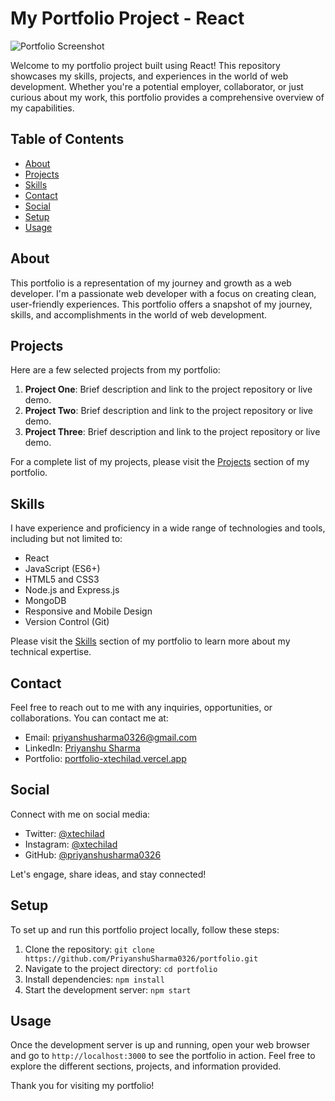 # My Portfolio Project - React

![Portfolio Screenshot](/screenshot.png)

Welcome to my portfolio project built using React! This repository showcases my skills, projects, and experiences in the world of web development. Whether you're a potential employer, collaborator, or just curious about my work, this portfolio provides a comprehensive overview of my capabilities.

## Table of Contents

- [About](#about)
- [Projects](#projects)
- [Skills](#skills)
- [Contact](#contact)
- [Social](#social)
- [Setup](#setup)
- [Usage](#usage)

## About

This portfolio is a representation of my journey and growth as a web developer. I'm a passionate web developer with a focus on creating clean, user-friendly experiences. This portfolio offers a snapshot of my journey, skills, and accomplishments in the world of web development.

## Projects

Here are a few selected projects from my portfolio:

1. **Project One**: Brief description and link to the project repository or live demo.
2. **Project Two**: Brief description and link to the project repository or live demo.
3. **Project Three**: Brief description and link to the project repository or live demo.

For a complete list of my projects, please visit the [Projects](/projects) section of my portfolio.

## Skills

I have experience and proficiency in a wide range of technologies and tools, including but not limited to:

- React
- JavaScript (ES6+)
- HTML5 and CSS3
- Node.js and Express.js
- MongoDB
- Responsive and Mobile Design
- Version Control (Git)

Please visit the [Skills](/skills) section of my portfolio to learn more about my technical expertise.

## Contact

Feel free to reach out to me with any inquiries, opportunities, or collaborations. You can contact me at:

- Email: [priyanshusharma0326@gmail.com](mailto:priyanshusharma0326@gmail.com)
- LinkedIn: [Priyanshu Sharma](https://www.linkedin.com/in/priyanshusharma0326)
- Portfolio: [portfolio-xtechilad.vercel.app](https://portfolio-xtechilad.vercel.app/)

## Social

Connect with me on social media:

- Twitter: [@xtechilad](https://twitter.com/xtechilad)
- Instagram: [@xtechilad](https://www.instagram.com/xtechilad)
- GitHub: [@priyanshusharma0326](https://github.com/priyanshusharma0326)

Let's engage, share ideas, and stay connected!

## Setup

To set up and run this portfolio project locally, follow these steps:

1. Clone the repository: `git clone https://github.com/PriyanshuSharma0326/portfolio.git`
2. Navigate to the project directory: `cd portfolio`
3. Install dependencies: `npm install`
4. Start the development server: `npm start`

## Usage

Once the development server is up and running, open your web browser and go to `http://localhost:3000` to see the portfolio in action. Feel free to explore the different sections, projects, and information provided.

Thank you for visiting my portfolio!

